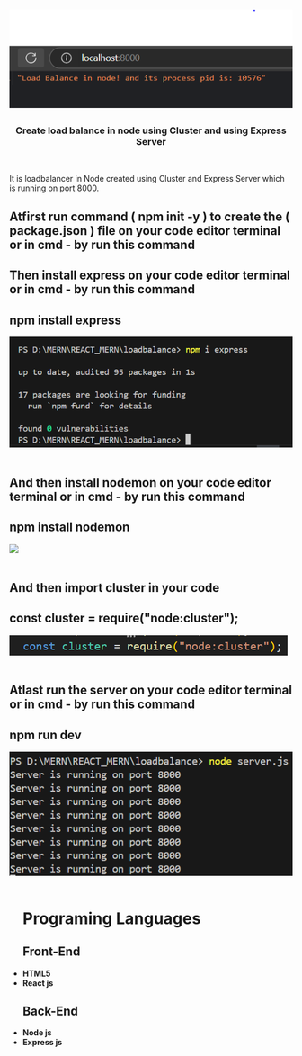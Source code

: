 <h1 align ="center"LOAD BALANCING IN NODE</h1>
<!-- <h2><a href="https://mmjtechnologies-react-form.netlify.app/" target="_blank">Website Link</a></h2> -->
<img src="Cover.PNG">
 <h3  align ="center"><b>Create load balance in node using Cluster and using Express Server</b></h3>
 <br>
<p>It is loadbalancer in Node created using Cluster and Express Server which is running on port 8000.</p>
<!-- <ul>
 <li>Showing error</li><br>
 <img src="error.PNG"><br><br>
</ul> -->
 <h2>Atfirst run command ( npm init -y ) to create the ( package.json ) file on your code editor terminal or in cmd - by run this command</h2>
<h2>Then install express on your code editor terminal or in cmd - by run this command</h2>
<h2>npm install express</h2>
 <img src="installexpress.PNG"><br><br>
<h2>And then install nodemon on your code editor terminal or in cmd - by run this command</h2>
<h2>npm install nodemon</h2>
 <img src="installnodemon.PNG"><br><br>
 <h2>And then import cluster in your code</h2>
<h2>const cluster = require("node:cluster");</h2>
 <img src="importcluster.PNG"><br><br>
 <h2>Atlast run the server on your code editor terminal or in cmd - by run this command</h2>
<h2>npm run dev</h2>
 <img src="serverrun.PNG"><br><br>
<ul>
<!--  <h2><b> Hooks </b></h2>
 <li>useForm</li> -->
 <h1><b>Programing Languages<b></h1>
<h2><b>Front-End</b></h2>
<li>HTML5</li>
<!--  <li>CSS3</li> -->
  <li>React js</li>
</ul>
<ul>
<h2><b> Back-End </b></h2>
 <li>Node js</li>
 <li>Express js</li>
</ul>

